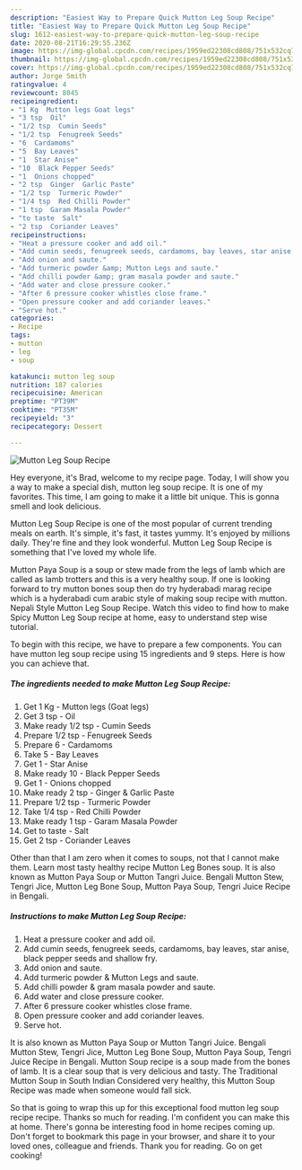 ```yaml
---
description: "Easiest Way to Prepare Quick Mutton Leg Soup Recipe"
title: "Easiest Way to Prepare Quick Mutton Leg Soup Recipe"
slug: 1612-easiest-way-to-prepare-quick-mutton-leg-soup-recipe
date: 2020-08-21T16:29:55.236Z
image: https://img-global.cpcdn.com/recipes/1959ed22308cd808/751x532cq70/mutton-leg-soup-recipe-recipe-main-photo.jpg
thumbnail: https://img-global.cpcdn.com/recipes/1959ed22308cd808/751x532cq70/mutton-leg-soup-recipe-recipe-main-photo.jpg
cover: https://img-global.cpcdn.com/recipes/1959ed22308cd808/751x532cq70/mutton-leg-soup-recipe-recipe-main-photo.jpg
author: Jorge Smith
ratingvalue: 4
reviewcount: 8045
recipeingredient:
- "1 Kg  Mutton legs Goat legs"
- "3 tsp  Oil"
- "1/2 tsp  Cumin Seeds"
- "1/2 tsp  Fenugreek Seeds"
- "6  Cardamoms"
- "5  Bay Leaves"
- "1  Star Anise"
- "10  Black Pepper Seeds"
- "1  Onions chopped"
- "2 tsp  Ginger  Garlic Paste"
- "1/2 tsp  Turmeric Powder"
- "1/4 tsp  Red Chilli Powder"
- "1 tsp  Garam Masala Powder"
- "to taste  Salt"
- "2 tsp  Coriander Leaves"
recipeinstructions:
- "Heat a pressure cooker and add oil."
- "Add cumin seeds, fenugreek seeds, cardamoms, bay leaves, star anise, black pepper seeds and shallow fry."
- "Add onion and saute."
- "Add turmeric powder &amp; Mutton Legs and saute."
- "Add chilli powder &amp; gram masala powder and saute."
- "Add water and close pressure cooker."
- "After 6 pressure cooker whistles close frame."
- "Open pressure cooker and add coriander leaves."
- "Serve hot."
categories:
- Recipe
tags:
- mutton
- leg
- soup

katakunci: mutton leg soup 
nutrition: 187 calories
recipecuisine: American
preptime: "PT39M"
cooktime: "PT35M"
recipeyield: "3"
recipecategory: Dessert

---
```



![Mutton Leg Soup Recipe](https://img-global.cpcdn.com/recipes/1959ed22308cd808/751x532cq70/mutton-leg-soup-recipe-recipe-main-photo.jpg)

Hey everyone, it's Brad, welcome to my recipe page. Today, I will show you a way to make a special dish, mutton leg soup recipe. It is one of my favorites. This time, I am going to make it a little bit unique. This is gonna smell and look delicious.

Mutton Leg Soup Recipe is one of the most popular of current trending meals on earth. It's simple, it's fast, it tastes yummy. It's enjoyed by millions daily. They're fine and they look wonderful. Mutton Leg Soup Recipe is something that I've loved my whole life.

Mutton Paya Soup is a soup or stew made from the legs of lamb which are called as lamb trotters and this is a very healthy soup. If one is looking forward to try mutton bones soup then do try hyderabadi marag recipe which is a hyderabadi cum arabic style of making soup recipe with mutton. Nepali Style Mutton Leg Soup Recipe. Watch this video to find how to make Spicy Mutton Leg Soup recipe at home, easy to understand step wise tutorial.


To begin with this recipe, we have to prepare a few components. You can have mutton leg soup recipe using 15 ingredients and 9 steps. Here is how you can achieve that.

<!--inarticleads1-->

##### The ingredients needed to make Mutton Leg Soup Recipe:

1. Get 1 Kg - Mutton legs (Goat legs)
1. Get 3 tsp - Oil
1. Make ready 1/2 tsp - Cumin Seeds
1. Prepare 1/2 tsp - Fenugreek Seeds
1. Prepare 6 - Cardamoms
1. Take 5 - Bay Leaves
1. Get 1 - Star Anise
1. Make ready 10 - Black Pepper Seeds
1. Get 1 - Onions chopped
1. Make ready 2 tsp - Ginger &amp; Garlic Paste
1. Prepare 1/2 tsp - Turmeric Powder
1. Take 1/4 tsp - Red Chilli Powder
1. Make ready 1 tsp - Garam Masala Powder
1. Get to taste - Salt
1. Get 2 tsp - Coriander Leaves


Other than that I am zero when it comes to soups, not that I cannot make them. Learn most tasty healthy recipe Mutton Leg Bones soup. It is also known as Mutton Paya Soup or Mutton Tangri Juice. Bengali Mutton Stew, Tengri Jice, Mutton Leg Bone Soup, Mutton Paya Soup, Tengri Juice Recipe in Bengali. 

<!--inarticleads2-->

##### Instructions to make Mutton Leg Soup Recipe:

1. Heat a pressure cooker and add oil.
1. Add cumin seeds, fenugreek seeds, cardamoms, bay leaves, star anise, black pepper seeds and shallow fry.
1. Add onion and saute.
1. Add turmeric powder &amp; Mutton Legs and saute.
1. Add chilli powder &amp; gram masala powder and saute.
1. Add water and close pressure cooker.
1. After 6 pressure cooker whistles close frame.
1. Open pressure cooker and add coriander leaves.
1. Serve hot.


It is also known as Mutton Paya Soup or Mutton Tangri Juice. Bengali Mutton Stew, Tengri Jice, Mutton Leg Bone Soup, Mutton Paya Soup, Tengri Juice Recipe in Bengali. Mutton Soup recipe is a soup made from the bones of lamb. It is a clear soup that is very delicious and tasty. The Traditional Mutton Soup in South Indian Considered very healthy, this Mutton Soup Recipe was made when someone would fall sick. 

So that is going to wrap this up for this exceptional food mutton leg soup recipe recipe. Thanks so much for reading. I'm confident you can make this at home. There's gonna be interesting food in home recipes coming up. Don't forget to bookmark this page in your browser, and share it to your loved ones, colleague and friends. Thank you for reading. Go on get cooking!
